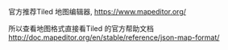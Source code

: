 官方推荐Tiled 地图编辑器,
https://www.mapeditor.org/

所以查看地图格式直接看Tiled 的官方帮助文档
http://doc.mapeditor.org/en/stable/reference/json-map-format/

